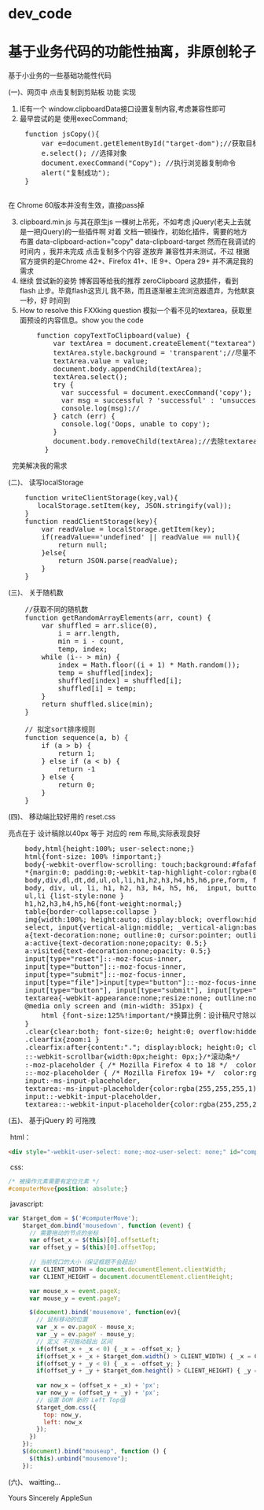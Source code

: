 # dev_code
# 基于业务代码的功能性抽离，非原创轮子 

基于小业务的一些基础功能性代码
<!--more-->


(一)、网页中 点击复制到剪贴板 功能 实现

1. IE有一个 window.clipboardData接口设置复制内容,考虑兼容性即可
2. 最早尝试的是 使用execCommand;
  <pre>
    function jsCopy(){  
        var e=document.getElementById("target-dom");//获取目标dom  
        e.select(); //选择对象  
        document.execCommand("Copy"); //执行浏览器复制命令  
        alert("复制成功");  
    }
  </pre>
  在 Chrome 60版本并没有生效，直接pass掉

3. clipboard.min.js
   与其在原生js 一棵树上吊死，不如考虑 jQuery(老夫上去就是一把jQuery)的一些插件啊
   对着 文档一顿操作，初始化插件，需要的地方 布置 data-clipboard-action="copy" data-clipboard-target 然而在我调试的时间内 ，我并未完成 点击复制多个内容 遂放弃 兼容性并未测试，不过 根据官方提供的是Chrome 42+、Firefox 41+、IE 9+、Opera 29+ 并不满足我的需求
4. 继续 尝试新的姿势
   博客园等给我的推荐 zeroClipboard 这款插件，看到 flash 止步。毕竟flash这货儿 我不熟，而且逐渐被主流浏览器遗弃，为他默哀一秒，好 时间到
5. How to resolve this FXXking question
   模拟一个看不见的textarea，获取里面预设的内容信息。show you the code
   <pre>
       function copyTextToClipboard(value) {
           var textArea = document.createElement("textarea");
           textArea.style.background = 'transparent';//尽量不让用户感知
           textArea.value = value;
           document.body.appendChild(textArea);
           textArea.select();
           try {
             var successful = document.execCommand('copy');
             var msg = successful ? 'successful' : 'unsuccessful';
             console.log(msg);//
           } catch (err) {
             console.log('Oops, unable to copy');
           }
           document.body.removeChild(textArea);//去除textarea 容器
         }
   </pre>

   完美解决我的需求

(二)、 读写localStorage
<pre>
    function writeClientStorage(key,val){
       localStorage.setItem(key, JSON.stringify(val));
    }
    function readClientStorage(key){
        var readValue = localStorage.getItem(key);
        if(readValue=='undefined' || readValue == null){
            return null;
        }else{
            return JSON.parse(readValue);
        }
    }
</pre>


(三)、 关于随机数
<pre>
    //获取不同的随机数
    function getRandomArrayElements(arr, count) {
        var shuffled = arr.slice(0),
            i = arr.length,
            min = i - count,
            temp, index;
        while (i-- > min) {
            index = Math.floor((i + 1) * Math.random());
            temp = shuffled[index];
            shuffled[index] = shuffled[i];
            shuffled[i] = temp;
        }
        return shuffled.slice(min);
    }
    
    // 拟定sort排序规则
    function sequence(a, b) {
        if (a > b) {
            return 1;
        } else if (a < b) {
            return -1
        } else {
            return 0;
        }
    }
</pre>

(四)、 移动端比较好用的 reset.css

亮点在于 设计稿除以40px 等于 对应的 rem 布局,实际表现良好
<pre>
    body,html{height:100%; user-select:none;}
    html{font-size: 100% !important;}
    body{-webkit-overflow-scrolling: touch;background:#fafafa;}
    *{margin:0; padding:0;-webkit-tap-highlight-color:rgba(0,0,0,0);
    body,div,dl,dt,dd,ul,ol,li,h1,h2,h3,h4,h5,h6,pre,form, fieldset,input,textarea,p,blockquote,th,td{margin:0; padding:0; }
    body, div, ul, li, h1, h2, h3, h4, h5, h6,  input, button, p, a, i {margin:0; padding:0; font-family:PingFang-SC-Regular,sans-serif; font-weight:normal; font-style:normal;}
    ul,li {list-style:none }
    h1,h2,h3,h4,h5,h6{font-weight:normal;}
    table{border-collapse:collapse }
    img{width:100%; height:auto; display:block; overflow:hidden; border:0; }
    select, input{vertical-align:middle; _vertical-align:baseline; outline:none;}
    a{text-decoration:none; outline:0; cursor:pointer; outline:none;}
    a:active{text-decoration:none;opacity: 0.5;}
    a:visited{text-decoration:none;opacity: 0.5;}
    input[type="reset"]::-moz-focus-inner, 
    input[type="button"]::-moz-focus-inner, 
    input[type="submit"]::-moz-focus-inner, 
    input[type="file"]>input[type="button"]::-moz-focus-inner {border:0 none ;padding:0; appearance:none; -moz-appearance:none; -webkit-appearance:none;}
    input[type="button"], input[type="submit"], input[type="reset"] {-webkit-appearance:none;}
    textarea{-webkit-appearance:none;resize:none; outline:none;} 
    @media only screen and (min-width: 351px) {
    	html {font-size:125%!important/*换算比例：设计稿尺寸除以40所得尺寸即为页面实际尺寸*/}
    }
    .clear{clear:both; font-size:0; height:0; overflow:hidden }
    .clearfix{zoom:1 }
    .clearfix:after{content:"."; display:block; height:0; clear:both; visibility:hidden }
    ::-webkit-scrollbar{width:0px;height: 0px;}/*滚动条*/
    :-moz-placeholder { /* Mozilla Firefox 4 to 18 */  color:rgba(255,255,255,1);}
    ::-moz-placeholder { /* Mozilla Firefox 19+ */  color:rgba(255,255,255,1);}
    input:-ms-input-placeholder,
    textarea:-ms-input-placeholder{color:rgba(255,255,255,1)}
    input::-webkit-input-placeholder,
    textarea::-webkit-input-placeholder{color:rgba(255,255,255,1);}
</pre>

(五)、 基于jQuery 的 可拖拽

​	html：

```html
<div style="-webkit-user-select: none;-moz-user-select: none;" id="computerMove">点击我拖动</div>
```

​	css:

```css
/* 被操作元素需要有定位元素 */
#computerMove{position: absolute;}
```

​	javascript:

```javascript
var $target_dom = $('#computerMove');
    $target_dom.bind('mousedown', function (event) {
      // 需要拖动的节点的坐标
      var offset_x = $(this)[0].offsetLeft;
      var offset_y = $(this)[0].offsetTop;
      
      // 当前视口的大小（保证框题不会超出）
      var CLIENT_WIDTH = document.documentElement.clientWidth;
      var CLIENT_HEIGHT = document.documentElement.clientHeight;

      var mouse_x = event.pageX;
      var mouse_y = event.pageY;

      $(document).bind('mousemove', function(ev){
        // 鼠标移动的位置
        var _x = ev.pageX - mouse_x;
        var _y = ev.pageY - mouse_y;
        // 定义 不可拖动超出 区间 
        if(offset_x + _x < 0) { _x = -offset_x; }
        if(offset_x + _x + $target_dom.width() > CLIENT_WIDTH) { _x = CLIENT_WIDTH - offset_x - $target_dom.width(); }
        if(offset_y + _y < 0) { _x = -offset_y; }
        if(offset_y + _y + $target_dom.height() > CLIENT_HEIGHT) { _y = CLIENT_HEIGHT - offset_y - $target_dom.height(); }
        
        var now_x = (offset_x + _x) + 'px';
        var now_y = (offset_y + _y) + 'px';
        // 设置 DOM 新的 Left Top值
        $target_dom.css({
          top: now_y,
          left: now_x
        });
      })
    });
    $(document).bind("mouseup", function () {
      $(this).unbind("mousemove");
    }); 
```
(六)、 waitting...





Yours Sincerely AppleSun

